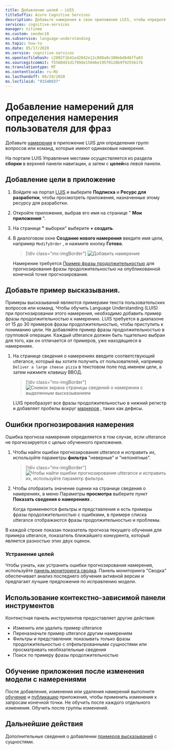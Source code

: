 ```yaml
---
title: Добавление целей — LUIS
titleSuffix: Azure Cognitive Services
description: Добавьте намерения в свое приложение LUIS, чтобы определять группы вопросов или команд, которые имеют одинаковые намерения.
services: cognitive-services
manager: nitinme
ms.custom: seodec18
ms.subservice: language-understanding
ms.topic: how-to
ms.date: 05/17/2020
ms.service: cognitive-services
ms.openlocfilehash: c2802f1b41ed2842e12c808a8c380ebd646ffa03
ms.sourcegitcommit: f5580dd1d1799de15646e195f0120b9f9255617b
ms.translationtype: MT
ms.contentlocale: ru-RU
ms.lasthandoff: 09/29/2020
ms.locfileid: "91540937"
---
```

# <a name="add-intents-to-determine-user-intention-of-utterances"></a>Добавление намерений для определения намерения пользователя для фраз

Добавьте [намерения](luis-concept-intent.md) в приложение LUIS для определения групп вопросов или команд, которые имеют одинаковые намерения.

На портале LUIS Управление местами осуществляется из раздела **сборки** в верхней панели навигации, а затем с **целей**на левой панели.

## <a name="add-an-intent-to-your-app"></a>Добавление цели в приложение

1. Войдите на портал [LUIS](https://www.luis.ai) и выберите **Подписка** и **Ресурс для разработки**, чтобы просмотреть приложения, назначенные этому ресурсу для разработки.
1. Откройте приложение, выбрав его имя на странице " **Мои приложения** ".
1. На странице **"** выборки" выберите **+ создать**.
1. В диалоговом окне **Создание нового намерения** введите имя цели, например `ModifyOrder` , и нажмите кнопку **Готово**.

    > [!div class="mx-imgBorder"]
    > ![Добавить намерение](./media/luis-how-to-add-intents/Addintent-dialogbox.png)

    Намерение требуется [Пример фразы продолжительностью](luis-concept-utterance.md) для прогнозирования фразы продолжительностью на опубликованной конечной точке прогнозирования.

## <a name="add-an-example-utterance"></a>Добавьте пример высказывания.

Примеры высказываний являются примерами текста пользовательских вопросов или команд. Чтобы обучить Language Understanding (LUIS) при прогнозировании этого намерения, необходимо добавить пример фразы продолжительностью к намерению. LUIS требуется в диапазоне от 15 до 30 примеров фразы продолжительностью, чтобы приступить к пониманию цели. Не добавляйте пример фразы продолжительностью в групповой операции. Каждый utterance должен быть тщательно выбран для того, как он отличается от примеров, уже находящиеся в намерениях.

1. На странице сведения о намерениях введите соответствующий utterance, который вы хотите получить от пользователей, например `Deliver a large cheese pizza` в текстовом поле под именем цели, а затем нажмите клавишу ВВОД.

    > [!div class="mx-imgBorder"]
    > ![Снимок экрана страницы сведений о намерении с выделенным высказыванием](./media/luis-how-to-add-intents/add-new-utterance-to-intent.png)

    LUIS преобразует все фразы продолжительностью в нижний регистр и добавляет пробелы вокруг [маркеров](luis-language-support.md#tokenization) , таких как дефисы.

<a name="#intent-prediction-discrepancy-errors"></a>

## <a name="intent-prediction-errors"></a>Ошибки прогнозирования намерения

Ошибка прогноза намерения определяется в том случае, если utterance не прогнозируется с целью обученного приложения.

1. Чтобы найти ошибки прогнозирования utterance и исправить их, используйте параметры **фильтра** "неверные" и "непонятные".

    > [!div class="mx-imgBorder"]
    > ![Чтобы найти ошибки прогнозирования utterance и исправить их, используйте параметр фильтра.](./media/luis-how-to-add-intents/find-intent-prediction-errors.png)

1. Чтобы отобразить значение оценки на странице сведения о намерениях, в меню Параметры **просмотра** выберите пункт **Показать сведения о намерениях** .

    Когда применяются фильтры и представления и есть примеры фразы продолжительностью с ошибками, в примере списка utterance отображаются фразы продолжительностью и проблемы.

В каждой строке показан показатель прогноза текущего обучения для примера utterance, показатель ближайшего конкурента, который является разностью этих двух оценок.

### <a name="fixing-intents"></a>Устранение целей

Чтобы узнать, как устранить ошибки прогнозирования намерения, используйте [панель мониторинга сводка](luis-how-to-use-dashboard.md). Панель мониторинга "Сводка" обеспечивает анализ последнего обучения активной версии и предлагает лучшие предложения по исправлению модели.

## <a name="using-the-contextual-toolbar"></a>Использование контекстно-зависимой панели инструментов

Контекстная панель инструментов предоставляет другие действия:

* Изменить или удалить пример utterance
* Переназначьте пример utterance другим намерениям
* Фильтры и представления: показывать только фразы продолжительностью с отфильтрованными сущностями или просматривать необязательные сведения
* Поиск по примеру фразы продолжительностью

## <a name="train-your-app-after-changing-model-with-intents"></a>Обучение приложения после изменения модели с намерениями

После добавления, изменения или удаления намерений выполните [обучение](luis-how-to-train.md) и [публикацию](luis-how-to-publish-app.md) приложения, чтобы применить изменения к запросам конечной точки. Не обучить после каждого отдельного изменения. Обучить после группы изменений.

## <a name="next-steps"></a>Дальнейшие действия

Дополнительные сведения о добавлении [примеров высказываний](luis-how-to-add-example-utterances.md) с сущностями.
